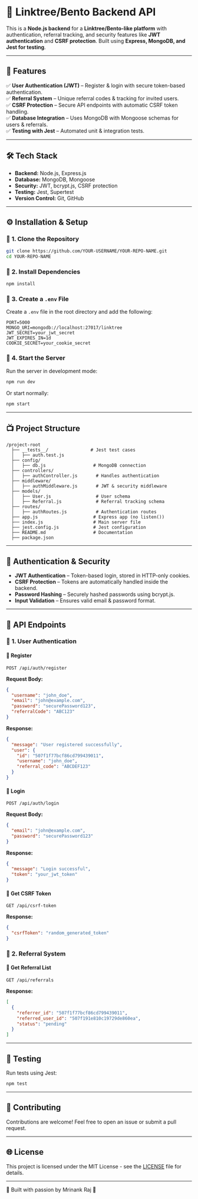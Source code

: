 # 🚀 Linktree/Bento Backend API

This is a **Node.js backend** for a **Linktree/Bento-like platform** with authentication, referral tracking, and security features like **JWT authentication** and **CSRF protection**. Built using **Express, MongoDB, and Jest for testing**.

---

## 📌 **Features**
✅ **User Authentication (JWT)** – Register & login with secure token-based authentication.  
✅ **Referral System** – Unique referral codes & tracking for invited users.  
✅ **CSRF Protection** – Secure API endpoints with automatic CSRF token handling.  
✅ **Database Integration** – Uses MongoDB with Mongoose schemas for users & referrals.  
✅ **Testing with Jest** – Automated unit & integration tests.  

---

## 🛠️ **Tech Stack**
- **Backend:** Node.js, Express.js  
- **Database:** MongoDB, Mongoose  
- **Security:** JWT, bcrypt.js, CSRF protection  
- **Testing:** Jest, Supertest  
- **Version Control:** Git, GitHub  

---

## ⚙️ **Installation & Setup**
### 🔹 **1. Clone the Repository**
```sh
git clone https://github.com/YOUR-USERNAME/YOUR-REPO-NAME.git
cd YOUR-REPO-NAME
```

### 🔹 **2. Install Dependencies**
```sh
npm install
```

### 🔹 **3. Create a `.env` File**
Create a `.env` file in the root directory and add the following:
```
PORT=5000
MONGO_URI=mongodb://localhost:27017/linktree
JWT_SECRET=your_jwt_secret
JWT_EXPIRES_IN=1d
COOKIE_SECRET=your_cookie_secret
```

### 🔹 **4. Start the Server**
Run the server in development mode:
```sh
npm run dev
```
Or start normally:
```sh
npm start
```

---

## 📺 **Project Structure**
```
/project-root
  ├── __tests__/                # Jest test cases
  │   ├── auth.test.js
  ├── config/
  │   ├── db.js                  # MongoDB connection
  ├── controllers/
  │   ├── authController.js       # Handles authentication
  ├── middleware/
  │   ├── authMiddleware.js       # JWT & security middleware
  ├── models/
  │   ├── User.js                 # User schema
  │   ├── Referral.js             # Referral tracking schema
  ├── routes/
  │   ├── authRoutes.js           # Authentication routes
  ├── app.js                     # Express app (no listen())
  ├── index.js                   # Main server file
  ├── jest.config.js             # Jest configuration
  ├── README.md                  # Documentation
  ├── package.json
```

---

## 🔐 **Authentication & Security**
- **JWT Authentication** – Token-based login, stored in HTTP-only cookies.
- **CSRF Protection** – Tokens are automatically handled inside the backend.
- **Password Hashing** – Securely hashed passwords using bcrypt.js.
- **Input Validation** – Ensures valid email & password format.

---

## 🚀 **API Endpoints**
### 🔹 **1. User Authentication**
#### **🔹 Register**
```http
POST /api/auth/register
```
**Request Body:**
```json
{
  "username": "john_doe",
  "email": "john@example.com",
  "password": "securePassword123",
  "referralCode": "ABC123"
}
```
**Response:**
```json
{
  "message": "User registered successfully",
  "user": {
    "id": "507f1f77bcf86cd799439011",
    "username": "john_doe",
    "referral_code": "ABCDEF123"
  }
}
```

#### **🔹 Login**
```http
POST /api/auth/login
```
**Request Body:**
```json
{
  "email": "john@example.com",
  "password": "securePassword123"
}
```
**Response:**
```json
{
  "message": "Login successful",
  "token": "your_jwt_token"
}
```
#### **🔹 Get CSRF Token**
```http
GET /api/csrf-token
```
**Response:**
```json
{
  "csrfToken": "random_generated_token"
}
```

### 🔹 **2. Referral System**
#### **🔹 Get Referral List**
```http
GET /api/referrals
```
**Response:**
```json
[
  {
    "referrer_id": "507f1f77bcf86cd799439011",
    "referred_user_id": "507f191e810c19729de860ea",
    "status": "pending"
  }
]
```

---



## 🔋 **Testing**
Run tests using Jest:
```sh
npm test
```

---

## 🌟 **Contributing**
Contributions are welcome! Feel free to open an issue or submit a pull request.

---

## 🌐 **License**
This project is licensed under the MIT License - see the [LICENSE](LICENSE) file for details.

---

💪 Built with passion by Mrinank Raj 💪


